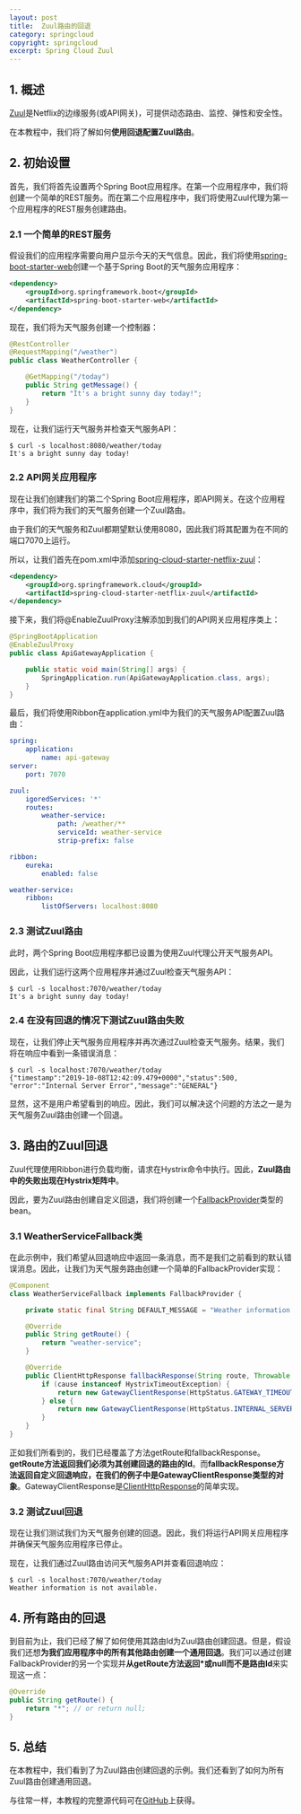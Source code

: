```yaml
---
layout: post
title:  Zuul路由的回退
category: springcloud
copyright: springcloud
excerpt: Spring Cloud Zuul
---
```


## 1. 概述

[Zuul](https://cloud.spring.io/spring-cloud-netflix/reference/html/#router-and-filter-zuul)是Netflix的边缘服务(或API网关)，可提供动态路由、监控、弹性和安全性。

在本教程中，我们将了解如何**使用回退配置Zuul路由**。

## 2. 初始设置

首先，我们将首先设置两个Spring Boot应用程序。在第一个应用程序中，我们将创建一个简单的REST服务。而在第二个应用程序中，我们将使用Zuul代理为第一个应用程序的REST服务创建路由。

### 2.1 一个简单的REST服务

假设我们的应用程序需要向用户显示今天的天气信息。因此，我们将使用[spring-boot-starter-web](https://search.maven.org/search?q=a:spring-boot-starter-web)创建一个基于Spring Boot的天气服务应用程序：

```xml
<dependency>
    <groupId>org.springframework.boot</groupId>
    <artifactId>spring-boot-starter-web</artifactId>
</dependency>
```

现在，我们将为天气服务创建一个控制器：

```java
@RestController
@RequestMapping("/weather")
public class WeatherController {

	@GetMapping("/today")
	public String getMessage() {
		return "It's a bright sunny day today!";
	}
}
```

现在，让我们运行天气服务并检查天气服务API：

```shell
$ curl -s localhost:8080/weather/today
It's a bright sunny day today!
```

### 2.2 API网关应用程序

现在让我们创建我们的第二个Spring Boot应用程序，即API网关。在这个应用程序中，我们将为我们的天气服务创建一个Zuul路由。

由于我们的天气服务和Zuul都期望默认使用8080，因此我们将其配置为在不同的端口7070上运行。

所以，让我们首先在pom.xml中添加[spring-cloud-starter-netflix-zuul](https://search.maven.org/search?q=a:spring-cloud-starter-netflix-zuul)：

```xml
<dependency>
    <groupId>org.springframework.cloud</groupId>
    <artifactId>spring-cloud-starter-netflix-zuul</artifactId>
</dependency>
```

接下来，我们将@EnableZuulProxy注解添加到我们的API网关应用程序类上：

```java
@SpringBootApplication
@EnableZuulProxy
public class ApiGatewayApplication {

	public static void main(String[] args) {
		SpringApplication.run(ApiGatewayApplication.class, args);
	}
}
```

最后，我们将使用Ribbon在application.yml中为我们的天气服务API配置Zuul路由：

```yaml
spring:
    application:
        name: api-gateway
server:
    port: 7070

zuul:
    igoredServices: '*'
    routes:
        weather-service:
            path: /weather/**
            serviceId: weather-service
            strip-prefix: false

ribbon:
    eureka:
        enabled: false

weather-service:
    ribbon:
        listOfServers: localhost:8080
```

### 2.3 测试Zuul路由

此时，两个Spring Boot应用程序都已设置为使用Zuul代理公开天气服务API。

因此，让我们运行这两个应用程序并通过Zuul检查天气服务API：

```shell
$ curl -s localhost:7070/weather/today
It's a bright sunny day today!
```

### 2.4 在没有回退的情况下测试Zuul路由失败

现在，让我们停止天气服务应用程序并再次通过Zuul检查天气服务。结果，我们将在响应中看到一条错误消息：

```shell
$ curl -s localhost:7070/weather/today
{"timestamp":"2019-10-08T12:42:09.479+0000","status":500,
"error":"Internal Server Error","message":"GENERAL"}
```

显然，这不是用户希望看到的响应。因此，我们可以解决这个问题的方法之一是为天气服务Zuul路由创建一个回退。

## 3. 路由的Zuul回退

Zuul代理使用Ribbon进行负载均衡，请求在Hystrix命令中执行。因此，**Zuul路由中的失败出现在Hystrix矩阵中**。

因此，要为Zuul路由创建自定义回退，我们将创建一个[FallbackProvider](https://static.javadoc.io/org.springframework.cloud/spring-cloud-netflix-core/1.4.3.RELEASE/index.html?org/springframework/cloud/netflix/zuul/filters/route/FallbackProvider.html)类型的bean。

### 3.1 WeatherServiceFallback类

在此示例中，我们希望从回退响应中返回一条消息，而不是我们之前看到的默认错误消息。因此，让我们为天气服务路由创建一个简单的FallbackProvider实现：

```java
@Component
class WeatherServiceFallback implements FallbackProvider {

	private static final String DEFAULT_MESSAGE = "Weather information is not available.";

	@Override
	public String getRoute() {
		return "weather-service";
	}

	@Override
	public ClientHttpResponse fallbackResponse(String route, Throwable cause) {
		if (cause instanceof HystrixTimeoutException) {
			return new GatewayClientResponse(HttpStatus.GATEWAY_TIMEOUT, DEFAULT_MESSAGE);
		} else {
			return new GatewayClientResponse(HttpStatus.INTERNAL_SERVER_ERROR, DEFAULT_MESSAGE);
		}
	}
}
```

正如我们所看到的，我们已经覆盖了方法getRoute和fallbackResponse。**getRoute方法返回我们必须为其创建回退的路由的Id**。而**fallbackResponse方法返回自定义回退响应，在我们的例子中是GatewayClientResponse类型的对象**。GatewayClientResponse是[ClientHttpResponse](https://docs.spring.io/spring/docs/current/javadoc-api/org/springframework/http/client/ClientHttpResponse.html)的简单实现。

### 3.2 测试Zuul回退

现在让我们测试我们为天气服务创建的回退。因此，我们将运行API网关应用程序并确保天气服务应用程序已停止。

现在，让我们通过Zuul路由访问天气服务API并查看回退响应：

```shell
$ curl -s localhost:7070/weather/today
Weather information is not available.
```

## 4. 所有路由的回退

到目前为止，我们已经了解了如何使用其路由Id为Zuul路由创建回退。但是，假设我们还想**为我们应用程序中的所有其他路由创建一个通用回退**。我们可以通过创建FallbackProvider的另一个实现并**从getRoute方法返回*或null而不是路由Id**来实现这一点：

```java
@Override
public String getRoute() {
    return "*"; // or return null;
}
```

## 5. 总结

在本教程中，我们看到了为Zuul路由创建回退的示例。我们还看到了如何为所有Zuul路由创建通用回退。

与往常一样，本教程的完整源代码可在[GitHub](https://github.com/tuyucheng7/taketoday-tutorial4j/tree/master/spring-cloud-modules/spring-cloud-zuul-fallback)上获得。